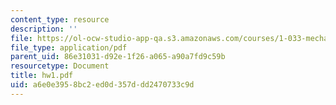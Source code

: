 ```yaml
---
content_type: resource
description: ''
file: https://ol-ocw-studio-app-qa.s3.amazonaws.com/courses/1-033-mechanics-of-material-systems-an-energy-approach-fall-2003/a6e0e3958bc2ed0d357ddd2470733c9d_hw1.pdf
file_type: application/pdf
parent_uid: 86e31031-d92e-1f26-a065-a90a7fd9c59b
resourcetype: Document
title: hw1.pdf
uid: a6e0e395-8bc2-ed0d-357d-dd2470733c9d
---
```

